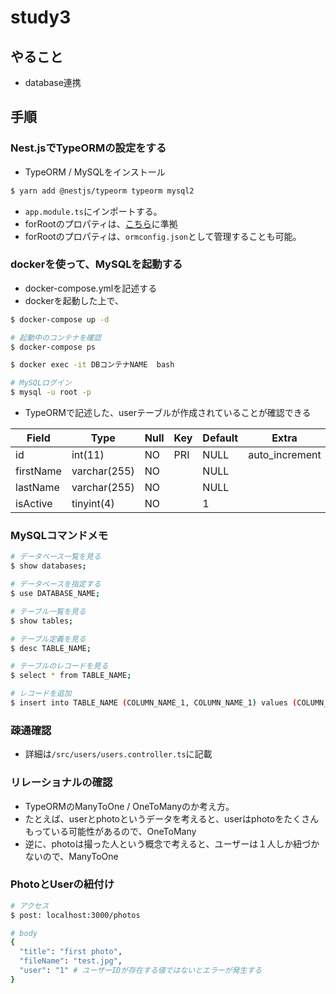 # study3

## やること
* database連携

## 手順

### Nest.jsでTypeORMの設定をする

* TypeORM / MySQLをインストール

``` bash
$ yarn add @nestjs/typeorm typeorm mysql2
```

* `app.module.ts`にインポートする。
* forRootのプロパティは、[こちら](https://typeorm.io/#/connection-options)に準拠
* forRootのプロパティは、`ormconfig.json`として管理することも可能。


### dockerを使って、MySQLを起動する
* docker-compose.ymlを記述する
* dockerを起動した上で、
``` bash
$ docker-compose up -d

# 起動中のコンテナを確認
$ docker-compose ps

$ docker exec -it DBコンテナNAME  bash

# MySQLログイン
$ mysql -u root -p

```

* TypeORMで記述した、userテーブルが作成されていることが確認できる

| Field     | Type         | Null | Key | Default | Extra          |
|-----------|--------------|------|-----|---------|----------------|
| id        | int(11)      | NO   | PRI | NULL    | auto_increment |
| firstName | varchar(255) | NO   |     | NULL    |                |
| lastName  | varchar(255) | NO   |     | NULL    |                |
| isActive  | tinyint(4)   | NO   |     | 1       |                |

### MySQLコマンドメモ
``` bash
# データベース一覧を見る
$ show databases;

# データベースを指定する
$ use DATABASE_NAME;

# テーブル一覧を見る
$ show tables;

# テーブル定義を見る
$ desc TABLE_NAME;

# テーブルのレコードを見る
$ select * from TABLE_NAME;

# レコードを追加
$ insert into TABLE_NAME (COLUMN_NAME_1, COLUMN_NAME_1) values (COLUMN_VALUE_1, COLUMN_VALUE_2);

```

### 疎通確認

* 詳細は`/src/users/users.controller.ts`に記載


### リレーショナルの確認

* TypeORMのManyToOne / OneToManyのか考え方。
* たとえば、userとphotoというデータを考えると、userはphotoをたくさんもっている可能性があるので、OneToMany
* 逆に、photoは撮った人という概念で考えると、ユーザーは１人しか紐づかないので、ManyToOne

### PhotoとUserの紐付け

``` bash
# アクセス
$ post: localhost:3000/photos

# body
{
  "title": "first photo",
  "fileName": "test.jpg",
  "user": "1" # ユーザーIDが存在する値ではないとエラーが発生する
}
```
